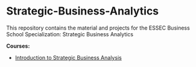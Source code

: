 # Strategic-Business-Analytics
This repository contains the material and projects for the ESSEC Business School Specialization: Strategic Business Analytics

**Courses:**
* [Introduction to Strategic Business Analysis](https://github.com/Saulabrm/Strategic-Business-Analytics/tree/master/01_Intro_Strategic_Business_Analysis)
